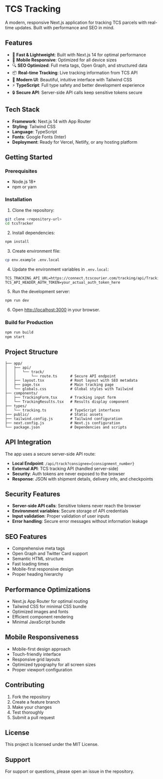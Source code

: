 # TCS Tracking

A modern, responsive Next.js application for tracking TCS parcels with real-time updates. Built with performance and SEO in mind.

## Features

- 🚀 **Fast & Lightweight**: Built with Next.js 14 for optimal performance
- 📱 **Mobile Responsive**: Optimized for all device sizes
- 🔍 **SEO Optimized**: Full meta tags, Open Graph, and structured data
- 📦 **Real-time Tracking**: Live tracking information from TCS API
- 🎨 **Modern UI**: Beautiful, intuitive interface with Tailwind CSS
- ⚡ **TypeScript**: Full type safety and better development experience
- 🔒 **Secure API**: Server-side API calls keep sensitive tokens secure

## Tech Stack

- **Framework**: Next.js 14 with App Router
- **Styling**: Tailwind CSS
- **Language**: TypeScript
- **Fonts**: Google Fonts (Inter)
- **Deployment**: Ready for Vercel, Netlify, or any hosting platform

## Getting Started

### Prerequisites

- Node.js 18+ 
- npm or yarn

### Installation

1. Clone the repository:
```bash
git clone <repository-url>
cd tcsTracker
```

2. Install dependencies:
```bash
npm install
```

3. Create environment file:
```bash
cp env.example .env.local
```

4. Update the environment variables in `.env.local`:
```env
TCS_TRACKING_API_URL=https://connect.tcscourier.com/tracking/api/Tracking/GetDynamicTrackDetail
TCS_API_HEADER_AUTH_TOKEN=your_actual_auth_token_here
```

5. Run the development server:
```bash
npm run dev
```

6. Open [http://localhost:3000](http://localhost:3000) in your browser.

### Build for Production

```bash
npm run build
npm start
```

## Project Structure

```
├── app/
│   ├── api/
│   │   └── track/
│   │       └── route.ts      # Secure API endpoint
│   ├── layout.tsx            # Root layout with SEO metadata
│   ├── page.tsx              # Main tracking page
│   └── globals.css           # Global styles with Tailwind
├── components/
│   ├── TrackingForm.tsx      # Tracking input form
│   └── TrackingResults.tsx   # Results display component
├── types/
│   └── tracking.ts           # TypeScript interfaces
├── public/                   # Static assets
├── tailwind.config.js        # Tailwind configuration
├── next.config.js            # Next.js configuration
└── package.json              # Dependencies and scripts
```

## API Integration

The app uses a secure server-side API route:

- **Local Endpoint**: `/api/track?consignee={consignment_number}`
- **External API**: TCS tracking API (handled server-side)
- **Security**: Auth tokens are never exposed to the browser
- **Response**: JSON with shipment details, delivery info, and checkpoints

## Security Features

- **Server-side API calls**: Sensitive tokens never reach the browser
- **Environment variables**: Secure storage of API credentials
- **Input validation**: Proper validation of user inputs
- **Error handling**: Secure error messages without information leakage

## SEO Features

- Comprehensive meta tags
- Open Graph and Twitter Card support
- Semantic HTML structure
- Fast loading times
- Mobile-first responsive design
- Proper heading hierarchy

## Performance Optimizations

- Next.js App Router for optimal routing
- Tailwind CSS for minimal CSS bundle
- Optimized images and fonts
- Efficient component rendering
- Minimal JavaScript bundle

## Mobile Responsiveness

- Mobile-first design approach
- Touch-friendly interface
- Responsive grid layouts
- Optimized typography for all screen sizes
- Proper viewport configuration

## Contributing

1. Fork the repository
2. Create a feature branch
3. Make your changes
4. Test thoroughly
5. Submit a pull request

## License

This project is licensed under the MIT License.

## Support

For support or questions, please open an issue in the repository. 